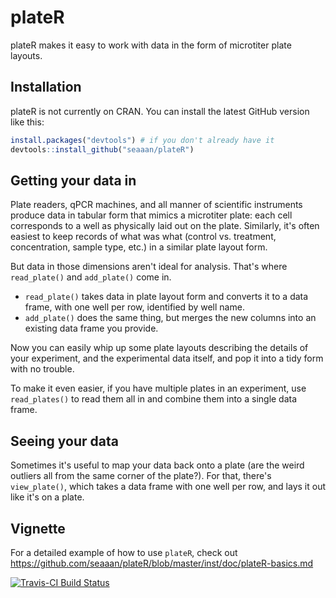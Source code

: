 <!-- README.md is generated from README.Rmd. Please edit that file -->
plateR
======

plateR makes it easy to work with data in the form of microtiter plate layouts.

Installation
------------

plateR is not currently on CRAN. You can install the latest GitHub version like this:

``` r
install.packages("devtools") # if you don't already have it
devtools::install_github("seaaan/plateR")
```

Getting your data in
--------------------

Plate readers, qPCR machines, and all manner of scientific instruments produce data in tabular form that mimics a microtiter plate: each cell corresponds to a well as physically laid out on the plate. Similarly, it's often easiest to keep records of what was what (control vs. treatment, concentration, sample type, etc.) in a similar plate layout form.

But data in those dimensions aren't ideal for analysis. That's where `read_plate()` and `add_plate()` come in.

-   `read_plate()` takes data in plate layout form and converts it to a data frame, with one well per row, identified by well name.
-   `add_plate()` does the same thing, but merges the new columns into an existing data frame you provide.

Now you can easily whip up some plate layouts describing the details of your experiment, and the experimental data itself, and pop it into a tidy form with no trouble.

To make it even easier, if you have multiple plates in an experiment, use `read_plates()` to read them all in and combine them into a single data frame.

Seeing your data
----------------

Sometimes it's useful to map your data back onto a plate (are the weird outliers all from the same corner of the plate?). For that, there's `view_plate()`, which takes a data frame with one well per row, and lays it out like it's on a plate.

Vignette
--------

For a detailed example of how to use `plateR`, check out <https://github.com/seaaan/plateR/blob/master/inst/doc/plateR-basics.md>

[![Travis-CI Build Status](https://travis-ci.org/seaaan/plateR.svg?branch=master)](https://travis-ci.org/seaaan/plateR)
